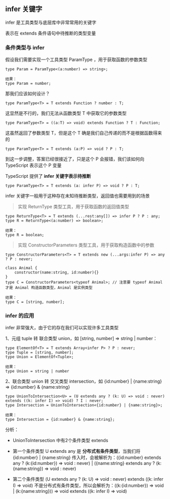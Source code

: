 ## infer 关键字

infer 是工具类型与底层库中非常常用的关键字

表示在 extends 条件语句中待推断的类型变量

### 条件类型与 infer

假设我们需要实现一个工具类型 ParamType ，用于获取函数的参数类型

    type Param = ParamType<(a:number) => string>;

    结果：
    type Param = number;

那我们应该如何设计？

    type ParamType<T> = T extends Function ? number : T;

这显然是不行的，我们无法从函数类型 T 中获取它的参数类型

    type ParamType<T> = ((a:T) => void) extends Function ? T : Function;

这虽然返回了参数类型 T，但是这个 T 确是我们自己传递的而不是根据函数得来的

    type ParamType<T> = T extends (a:P) => void ? P : T;

到这一步调整，答案已经很接近了，只是这个 P 会报错，我们该如何向 TypeScript 表示这个 P 变量

TypeScript 提供了 **infer 关键字表示待推断**

    type ParamType<T> = T extends (a: infer P) => void ? P : T;

infer 关键字一般用于这种存在未知待推断类型，返回值也需要用到的场景

> 实现 ReturnType 类型工具，用于获取函数的返回值类型

    type ReturnType<T> = T extends (...rest:any[]) => infer P ? P : any;
    type R = ReturnType<(a:number) => boolean>;

    结果：
    type R = boolean;

> 实现 ConstructorParameters 类型工具，用于获取构造函数中的参数

    type ConstructorParameters<T> = T extends new (...args:infer P) => any ? P : never;

    class Animal {
        constructor(name:string, id:number){}
    }
    type C = ConstructorParameters<typeof Animal>; // 注意要 typeof Animal 才是 Animal 构造函数类型，Animal 是实例类型

    结果：
    type C = [string, number];

### infer 的应用

infer 非常强大，由于它的存在我们可以实现许多工具类型

1、元组 tuple 转 联合类型 union，如 [string, number] => string | number：

    type ElementOf<T> = T extends Array<infer P> ? P : never;
    type Tuple = [string, number];
    type Union = ElementOf<Tuple>;

    结果：
    type Union = string | number

2、联合类型 union 转 交叉类型 intersection，如 {id:number} | {name:string} => {id:number} & {name:string}

    type UnionToIntersection<U> = (U extends any ? (k: U) => void : never) extends ((k: infer I) => void) ? I : never;
    type Intersection = UnionToIntersection<{id:number} | {name:string}>;

    结果：
    type Intersection = {id:number} & {name:string};

分析：

- UnionToIntersection 中有2个条件类型 extends

- 第一个条件类型 U extends any 是 **分布式有条件类型**，当我们将 {id:number} | {name:string} 传入时，会被解析为：({id:number} extends any ? (k:{id:number}) => void : never) | ({name:string} extends any ? (k:{name:string}) => void : never)

- 第二个条件类型 (U extends any ? (k: U) => void : never) extends ((k: infer I) => void) 不是分布式有条件类型，所以会解析为：((k:{id:number}) => void | (k:{name:string})) => void extends ((k: infer I) => void)

